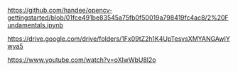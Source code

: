 

https://github.com/handee/opencv-gettingstarted/blob/01fce491be83545a75fb0f50019a798419fc4ac8/2%20Fundamentals.ipynb 


https://drive.google.com/drive/folders/1Fx09tZ2h1K4UpTesvsXMYANGAwIYwya5



https://www.youtube.com/watch?v=oXlwWbU8l2o


